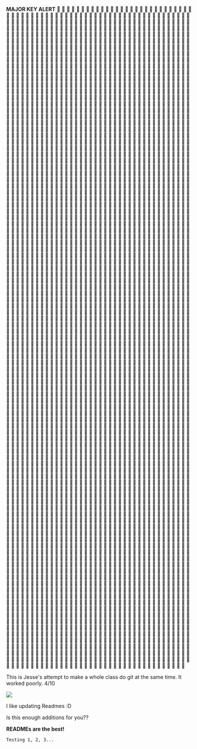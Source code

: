 <b>MAJOR KEY ALERT</b>
🔑
🔑
🔑
🔑
🔑
🔑
🔑
🔑
🔑
🔑
🔑
🔑
🔑
🔑
🔑
🔑
🔑
🔑
🔑
🔑
🔑
🔑
🔑
🔑
🔑
🔑
🔑
🔑
🔑
🔑
🔑
🔑
🔑
🔑
🔑
🔑
🔑
🔑
🔑
🔑
🔑
🔑
🔑
🔑
🔑
🔑
🔑
🔑
🔑
🔑
🔑
🔑
🔑
🔑
🔑
🔑
🔑
🔑
🔑
🔑
🔑
🔑
🔑
🔑
🔑
🔑
🔑
🔑
🔑
🔑
🔑
🔑
🔑
🔑
🔑
🔑
🔑
🔑
🔑
🔑
🔑
🔑
🔑
🔑
🔑
🔑
🔑
🔑
🔑
🔑
🔑
🔑
🔑
🔑
🔑
🔑
🔑
🔑
🔑
🔑
🔑
🔑
🔑
🔑
🔑
🔑
🔑
🔑
🔑
🔑
🔑
🔑
🔑
🔑
🔑
🔑
🔑
🔑
🔑
🔑
🔑
🔑
🔑
🔑
🔑
🔑
🔑
🔑
🔑
🔑
🔑
🔑
🔑
🔑
🔑
🔑
🔑
🔑
🔑
🔑
🔑
🔑
🔑
🔑
🔑
🔑
🔑
🔑
🔑
🔑
🔑
🔑
🔑
🔑
🔑
🔑
🔑
🔑
🔑
🔑
🔑
🔑
🔑
🔑
🔑
🔑
🔑
🔑
🔑
🔑
🔑
🔑
🔑
🔑
🔑
🔑
🔑
🔑
🔑
🔑
🔑
🔑
🔑
🔑
🔑
🔑
🔑
🔑
🔑
🔑
🔑
🔑
🔑
🔑
🔑
🔑
🔑
🔑
🔑
🔑
🔑
🔑
🔑
🔑
🔑
🔑
🔑
🔑
🔑
🔑
🔑
🔑
🔑
🔑
🔑
🔑
🔑
🔑
🔑
🔑
🔑
🔑
🔑
🔑
🔑
🔑
🔑
🔑
🔑
🔑
🔑
🔑
🔑
🔑
🔑
🔑
🔑
🔑
🔑
🔑
🔑
🔑
🔑
🔑
🔑
🔑
🔑
🔑
🔑
🔑
🔑
🔑
🔑
🔑
🔑
🔑
🔑
🔑
🔑
🔑
🔑
🔑
🔑
🔑
🔑
🔑
🔑
🔑
🔑
🔑
🔑
🔑
🔑
🔑
🔑
🔑
🔑
🔑
🔑
🔑
🔑
🔑
🔑
🔑
🔑
🔑
🔑
🔑
🔑
🔑
🔑
🔑
🔑
🔑
🔑
🔑
🔑
🔑
🔑
🔑
🔑
🔑
🔑
🔑
🔑
🔑
🔑
🔑
🔑
🔑
🔑
🔑
🔑
🔑
🔑
🔑
🔑
🔑
🔑
🔑
🔑
🔑
🔑
🔑
🔑
🔑
🔑
🔑
🔑
🔑
🔑
🔑
🔑
🔑
🔑
🔑
🔑
🔑
🔑
🔑
🔑
🔑
🔑
🔑
🔑
🔑
🔑
🔑
🔑
🔑
🔑
🔑
🔑
🔑
🔑
🔑
🔑
🔑
🔑
🔑
🔑
🔑
🔑
🔑
🔑
🔑
🔑
🔑
🔑
🔑
🔑
🔑
🔑
🔑
🔑
🔑
🔑
🔑
🔑
🔑
🔑
🔑
🔑
🔑
🔑
🔑
🔑
🔑
🔑
🔑
🔑
🔑
🔑
🔑
🔑
🔑
🔑
🔑
🔑
🔑
🔑
🔑
🔑
🔑
🔑
🔑
🔑
🔑
🔑
🔑
🔑
🔑
🔑
🔑
🔑
🔑
🔑
🔑
🔑
🔑
🔑
🔑
🔑
🔑
🔑
🔑
🔑
🔑
🔑
🔑
🔑
🔑
🔑
🔑
🔑
🔑
🔑
🔑
🔑
🔑
🔑
🔑
🔑
🔑
🔑
🔑
🔑
🔑
🔑
🔑
🔑
🔑
🔑
🔑
🔑
🔑
🔑
🔑
🔑
🔑
🔑
🔑
🔑
🔑
🔑
🔑
🔑
🔑
🔑
🔑
🔑
🔑
🔑
🔑
🔑
🔑
🔑
🔑
🔑
🔑
🔑
🔑
🔑
🔑
🔑
🔑
🔑
🔑
🔑
🔑
🔑
🔑
🔑
🔑
🔑
🔑
🔑
🔑
🔑
🔑
🔑
🔑
🔑
🔑
🔑
🔑
🔑
🔑
🔑
🔑
🔑
🔑
🔑
🔑
🔑
🔑
🔑
🔑
🔑
🔑
🔑
🔑
🔑
🔑
🔑
🔑
🔑
🔑
🔑
🔑
🔑
🔑
🔑
🔑
🔑
🔑
🔑
🔑
🔑
🔑
🔑
🔑
🔑
🔑
🔑
🔑
🔑
🔑
🔑
🔑
🔑
🔑
🔑
🔑
🔑
🔑
🔑
🔑
🔑
🔑
🔑
🔑
🔑
🔑
🔑
🔑
🔑
🔑
🔑
🔑
🔑
🔑
🔑
🔑
🔑
🔑
🔑
🔑
🔑
🔑
🔑
🔑
🔑
🔑
🔑
🔑
🔑
🔑
🔑
🔑
🔑
🔑
🔑
🔑
🔑
🔑
🔑
🔑
🔑
🔑
🔑
🔑
🔑
🔑
🔑
🔑
🔑
🔑
🔑
🔑
🔑
🔑
🔑
🔑
🔑
🔑
🔑
🔑
🔑
🔑
🔑
🔑
🔑
🔑
🔑
🔑
🔑
🔑
🔑
🔑
🔑
🔑
🔑
🔑
🔑
🔑
🔑
🔑
🔑
🔑
🔑
🔑
🔑
🔑
🔑
🔑
🔑
🔑
🔑
🔑
🔑
🔑
🔑
🔑
🔑
🔑
🔑
🔑
🔑
🔑
🔑
🔑
🔑
🔑
🔑
🔑
🔑
🔑
🔑
🔑
🔑
🔑
🔑
🔑
🔑
🔑
🔑
🔑
🔑
🔑
🔑
🔑
🔑
🔑
🔑
🔑
🔑
🔑
🔑
🔑
🔑
🔑
🔑
🔑
🔑
🔑
🔑
🔑
🔑
🔑
🔑
🔑
🔑
🔑
🔑
🔑
🔑
🔑
🔑
🔑
🔑
🔑
🔑
🔑
🔑
🔑
🔑
🔑
🔑
🔑
🔑
🔑
🔑
🔑
🔑
🔑
🔑
🔑
🔑
🔑
🔑
🔑
🔑
🔑
🔑
🔑
🔑
🔑
🔑
🔑
🔑
🔑
🔑
🔑
🔑
🔑
🔑
🔑
🔑
🔑
🔑
🔑
🔑
🔑
🔑
🔑
🔑
🔑
🔑
🔑
🔑
🔑
🔑
🔑
🔑
🔑
🔑
🔑
🔑
🔑
🔑
🔑
🔑
🔑
🔑
🔑
🔑
🔑
🔑
🔑
🔑
🔑
🔑
🔑
🔑
🔑
🔑
🔑
🔑
🔑
🔑
🔑
🔑
🔑
🔑
🔑
🔑
🔑
🔑
🔑
🔑
🔑
🔑
🔑
🔑
🔑
🔑
🔑
🔑
🔑
🔑
🔑
🔑
🔑
🔑
🔑
🔑
🔑
🔑
🔑
🔑
🔑
🔑
🔑
🔑
🔑
🔑
🔑
🔑
🔑
🔑
🔑
🔑
🔑
🔑
🔑
🔑
🔑
🔑
🔑
🔑
🔑
🔑
🔑
🔑
🔑
🔑
🔑
🔑
🔑
🔑
🔑
🔑
🔑
🔑
🔑
🔑
🔑
🔑
🔑
🔑
🔑
🔑
🔑
🔑
🔑
🔑
🔑
🔑
🔑
🔑
🔑
🔑
🔑
🔑
🔑
🔑
🔑
🔑
🔑
🔑
🔑
🔑
🔑
🔑
🔑
🔑
🔑
🔑
🔑
🔑
🔑
🔑
🔑
🔑
🔑
🔑
🔑
🔑
🔑
🔑
🔑
🔑
🔑
🔑
🔑
🔑
🔑
🔑
🔑
🔑
🔑
🔑
🔑
🔑
🔑
🔑
🔑
🔑
🔑
🔑
🔑
🔑
🔑
🔑
🔑
🔑
🔑
🔑
🔑
🔑
🔑
🔑
🔑
🔑
🔑
🔑
🔑
🔑
🔑
🔑
🔑
🔑
🔑
🔑
🔑
🔑
🔑
🔑
🔑
🔑
🔑
🔑
🔑
🔑
🔑
🔑
🔑
🔑
🔑
🔑
🔑
🔑
🔑
🔑
🔑
🔑
🔑
🔑
🔑
🔑
🔑
🔑
🔑
🔑
🔑
🔑
🔑
🔑
🔑
🔑
🔑
🔑
🔑
🔑
🔑
🔑
🔑
🔑
🔑
🔑
🔑
🔑
🔑
🔑
🔑
🔑
🔑
🔑
🔑
🔑
🔑
🔑
🔑
🔑
🔑
🔑
🔑
🔑
🔑
🔑
🔑
🔑
🔑
🔑
🔑
🔑
🔑
🔑
🔑
🔑
🔑
🔑
🔑
🔑
🔑
🔑
🔑
🔑
🔑
🔑
🔑
🔑
🔑
🔑
🔑
🔑
🔑
🔑
🔑
🔑
🔑
🔑
🔑
🔑
🔑
🔑
🔑
🔑
🔑
🔑
🔑
🔑
🔑
🔑
🔑
🔑
🔑
🔑
🔑
🔑
🔑
🔑
🔑
🔑
🔑
🔑
🔑
🔑
🔑
🔑
🔑
🔑
🔑
🔑
🔑
🔑
🔑
🔑
🔑
🔑
🔑
🔑
🔑
🔑
🔑
🔑
🔑
🔑
🔑
🔑
🔑
🔑
🔑
🔑
🔑
🔑
🔑
🔑
🔑
🔑
🔑
🔑
🔑
🔑
🔑
🔑
🔑
🔑
🔑
🔑
🔑
🔑
🔑
🔑
🔑
🔑
🔑
🔑
🔑
🔑
🔑
🔑
🔑
🔑
🔑
🔑
🔑
🔑
🔑
🔑
🔑
🔑
🔑
🔑
🔑
🔑
🔑
🔑
🔑
🔑
🔑
🔑
🔑
🔑
🔑
🔑
🔑
🔑
🔑
🔑
🔑
🔑
🔑
🔑
🔑
🔑
🔑
🔑
🔑
🔑
🔑
🔑
🔑
🔑
🔑
🔑
🔑
🔑
🔑
🔑
🔑
🔑
🔑
🔑
🔑
🔑
🔑
🔑
🔑
🔑
🔑
🔑
🔑
🔑
🔑
🔑
🔑
🔑
🔑
🔑
🔑
🔑
🔑
🔑
🔑
🔑
🔑
🔑
🔑
🔑
🔑
🔑
🔑
🔑
🔑
🔑
🔑
🔑
🔑
🔑
🔑
🔑
🔑
🔑
🔑
🔑
🔑
🔑
🔑
🔑
🔑
🔑
🔑
🔑
🔑
🔑
🔑
🔑
🔑
🔑
🔑
🔑
🔑
🔑
🔑
🔑
🔑
🔑
🔑
🔑
🔑
🔑
🔑
🔑
🔑
🔑
🔑
🔑
🔑
🔑
🔑
🔑
🔑
🔑
🔑
🔑
🔑
🔑
🔑
🔑
🔑
🔑
🔑
🔑
🔑
🔑
🔑
🔑
🔑
🔑
🔑
🔑
🔑
🔑
🔑
🔑
🔑
🔑
🔑
🔑
🔑
🔑
🔑
🔑
🔑
🔑
🔑
🔑
🔑
🔑
🔑
🔑
🔑
🔑
🔑
🔑
🔑
🔑
🔑
🔑
🔑
🔑
🔑
🔑
🔑
🔑
🔑
🔑
🔑
🔑
🔑
🔑
🔑
🔑
🔑
🔑
🔑
🔑
🔑
🔑
🔑
🔑
🔑
🔑
🔑
🔑
🔑
🔑
🔑
🔑
🔑
🔑
🔑
🔑
🔑
🔑
🔑
🔑
🔑
🔑
🔑
🔑
🔑
🔑
🔑
🔑
🔑
🔑
🔑
🔑
🔑
🔑
🔑
🔑
🔑
🔑
🔑
🔑
🔑
🔑
🔑
🔑
🔑
🔑
🔑
🔑
🔑
🔑
🔑
🔑
🔑
🔑
🔑
🔑
🔑
🔑
🔑
🔑
🔑
🔑
🔑
🔑
🔑
🔑
🔑
🔑
🔑
🔑
🔑
🔑
🔑
🔑
🔑
🔑
🔑
🔑
🔑
🔑
🔑
🔑
🔑
🔑
🔑
🔑
🔑
🔑
🔑
🔑
🔑
🔑
🔑
🔑
🔑
🔑
🔑
🔑
🔑
🔑
🔑
🔑
🔑
🔑
🔑
🔑
🔑
🔑
🔑
🔑
🔑
🔑
🔑
🔑
🔑
🔑
🔑
🔑
🔑
🔑
🔑
🔑
🔑
🔑
🔑
🔑
🔑
🔑
🔑
🔑
🔑
🔑
🔑
🔑
🔑
🔑
🔑
🔑
🔑
🔑
🔑
🔑
🔑
🔑
🔑
🔑
🔑
🔑
🔑
🔑
🔑
🔑
🔑
🔑
🔑
🔑
🔑
🔑
🔑
🔑
🔑
🔑
🔑
🔑
🔑
🔑
🔑
🔑
🔑
🔑
🔑
🔑
🔑
🔑
🔑
🔑
🔑
🔑
🔑
🔑
🔑
🔑
🔑
🔑
🔑
🔑
🔑
🔑
🔑
🔑
🔑
🔑
🔑
🔑
🔑
🔑
🔑
🔑
🔑
🔑
🔑
🔑
🔑
🔑
🔑
🔑
🔑
🔑
🔑
🔑
🔑
🔑
🔑
🔑
🔑
🔑
🔑
🔑
🔑
🔑
🔑
🔑
🔑
🔑
🔑
🔑
🔑
🔑
🔑
🔑
🔑
🔑
🔑
🔑
🔑
🔑
🔑
🔑
🔑
🔑
🔑
🔑
🔑
🔑
🔑
🔑
🔑
🔑
🔑
🔑
🔑
🔑
🔑
🔑
🔑
🔑
🔑
🔑
🔑
🔑
🔑
🔑
🔑
🔑
🔑
🔑
🔑
🔑
🔑
🔑
🔑
🔑
🔑
🔑
🔑
🔑
🔑
🔑
🔑
🔑
🔑
🔑
🔑
🔑
🔑
🔑
🔑
🔑
🔑
🔑
🔑
🔑
🔑
🔑
🔑
🔑
🔑
🔑
🔑
🔑
🔑
🔑
🔑
🔑
🔑
🔑
🔑
🔑
🔑
🔑
🔑
🔑
🔑
🔑
🔑
🔑
🔑
🔑
🔑
🔑
🔑
🔑
🔑
🔑
🔑
🔑
🔑
🔑
🔑
🔑
🔑
🔑
🔑
🔑
🔑
🔑
🔑
🔑
🔑
🔑
🔑
🔑
🔑
🔑
🔑
🔑
🔑
🔑
🔑
🔑
🔑
🔑
🔑
🔑
🔑
🔑
🔑
🔑
🔑
🔑
🔑
🔑
🔑
🔑
🔑
🔑
🔑
🔑
🔑
🔑
🔑
🔑
🔑
🔑
🔑
🔑
🔑
🔑
🔑
🔑
🔑
🔑
🔑
🔑
🔑
🔑
🔑
🔑
🔑
🔑
🔑
🔑
🔑
🔑
🔑
🔑
🔑
🔑
🔑
🔑
🔑
🔑
🔑
🔑
🔑
🔑
🔑
🔑
🔑
🔑
🔑
🔑
🔑
🔑
🔑
🔑
🔑
🔑
🔑
🔑
🔑
🔑
🔑
🔑
🔑
🔑
🔑
🔑
🔑
🔑
🔑
🔑
🔑
🔑
🔑
🔑
🔑
🔑
🔑
🔑
🔑
🔑
🔑
🔑
🔑
🔑
🔑
🔑
🔑
🔑
🔑
🔑
🔑
🔑
🔑
🔑
🔑
🔑
🔑
🔑
🔑
🔑
🔑
🔑
🔑
🔑
🔑
🔑
🔑
🔑
🔑
🔑
🔑
🔑
🔑
🔑
🔑
🔑
🔑
🔑
🔑
🔑
🔑
🔑
🔑
🔑
🔑
🔑
🔑
🔑
🔑
🔑
🔑
🔑
🔑
🔑
🔑
🔑
🔑
🔑
🔑
🔑
🔑
🔑
🔑
🔑
🔑
🔑
🔑
🔑
🔑
🔑
🔑
🔑
🔑
🔑
🔑
🔑
🔑
🔑
🔑
🔑
🔑
🔑
🔑
🔑
🔑
🔑
🔑
🔑
🔑
🔑
🔑
🔑
🔑
🔑
🔑
🔑
🔑
🔑
🔑
🔑
🔑
🔑
🔑
🔑
🔑
🔑
🔑
🔑
🔑
🔑
🔑
🔑
🔑
🔑
🔑
🔑
🔑
🔑
🔑
🔑
🔑
🔑
🔑
🔑
🔑
🔑
🔑
🔑
🔑
🔑
🔑
🔑
🔑
🔑
🔑
🔑
🔑
🔑
🔑
🔑
🔑
🔑
🔑
🔑
🔑
🔑
🔑
🔑
🔑
🔑
🔑
🔑
🔑
🔑
🔑
🔑
🔑
🔑
🔑
🔑
🔑
🔑
🔑
🔑
🔑
🔑
🔑
🔑
🔑
🔑
🔑
🔑
🔑
🔑
🔑
🔑
🔑
🔑
🔑
🔑
🔑
🔑
🔑
🔑
🔑
🔑
🔑
🔑
🔑
🔑
🔑
🔑
🔑
🔑
🔑
🔑
🔑
🔑
🔑
🔑
🔑
🔑
🔑
🔑
🔑
🔑
🔑
🔑
🔑
🔑
🔑
🔑
🔑
🔑
🔑
🔑
🔑
🔑
🔑
🔑
🔑
🔑
🔑
🔑
🔑
🔑
🔑
🔑
🔑
🔑
🔑
🔑
🔑
🔑
🔑
🔑
🔑
🔑
🔑
🔑
🔑
🔑
🔑
🔑
🔑
🔑
🔑
🔑
🔑
🔑
🔑
🔑
🔑
🔑
🔑
🔑
🔑
🔑
🔑
🔑
🔑
🔑
🔑
🔑
🔑
🔑
🔑
🔑
🔑
🔑
🔑
🔑
🔑
🔑
🔑
🔑
🔑
🔑
🔑
🔑
🔑
🔑
🔑
🔑
🔑
🔑
🔑
🔑
🔑
🔑
🔑
🔑
🔑
🔑
🔑
🔑
🔑
🔑
🔑
🔑
🔑
🔑
🔑
🔑
🔑
🔑
🔑
🔑
🔑
🔑
🔑
🔑
🔑
🔑
🔑
🔑
🔑
🔑
🔑
🔑
🔑
🔑
🔑
🔑
🔑
🔑
🔑
🔑
🔑
🔑
🔑
🔑
🔑
🔑
🔑
🔑
🔑
🔑
🔑
🔑
🔑
🔑
🔑
🔑
🔑
🔑
🔑
🔑
🔑
🔑
🔑
🔑
🔑
🔑
🔑
🔑
🔑
🔑
🔑
🔑
🔑
🔑
🔑
🔑
🔑
🔑
🔑
🔑
🔑
🔑
🔑
🔑
🔑
🔑
🔑
🔑
🔑
🔑
🔑
🔑
🔑
🔑
🔑
🔑
🔑
🔑
🔑
🔑
🔑
🔑
🔑
🔑
🔑
🔑
🔑
🔑
🔑
🔑
🔑
🔑
🔑
🔑
🔑
🔑
🔑
🔑
🔑
🔑
🔑
🔑
🔑
🔑
🔑
🔑
🔑
🔑
🔑
🔑
🔑
🔑
🔑
🔑
🔑
🔑
🔑
🔑
🔑
🔑
🔑
🔑
🔑
🔑
🔑
🔑
🔑
🔑
🔑
🔑
🔑
🔑
🔑
🔑
🔑
🔑
🔑
🔑
🔑
🔑
🔑
🔑
🔑
🔑
🔑
🔑
🔑
🔑
🔑
🔑
🔑
🔑
🔑
🔑
🔑
🔑
🔑
🔑
🔑
🔑
🔑
🔑
🔑
🔑
🔑
🔑
🔑
🔑
🔑
🔑
🔑
🔑
🔑
🔑
🔑
🔑
🔑
🔑
🔑
🔑
🔑
🔑
🔑
🔑
🔑
🔑
🔑
🔑
🔑
🔑
🔑
🔑
🔑
🔑
🔑
🔑
🔑
🔑
🔑
🔑
🔑
🔑
🔑
🔑
🔑
🔑
🔑
🔑
🔑
🔑
🔑
🔑
🔑
🔑
🔑
🔑
🔑
🔑
🔑
🔑
🔑
🔑
🔑
🔑
🔑
🔑
🔑
🔑
🔑
🔑
🔑
🔑
🔑
🔑
🔑
🔑
🔑
🔑
🔑
🔑
🔑
🔑
🔑
🔑
🔑
🔑
🔑
🔑
🔑
🔑
🔑
🔑
🔑
🔑
🔑
🔑
🔑
🔑
🔑
🔑
🔑
🔑
🔑
🔑
🔑
🔑
🔑
🔑
🔑
🔑
🔑
🔑
🔑
🔑
🔑
🔑
🔑
🔑
🔑
🔑
🔑
🔑
🔑
🔑
🔑
🔑
🔑
🔑
🔑
🔑
🔑
🔑
🔑
🔑
🔑
🔑
🔑
🔑
🔑
🔑
🔑
🔑
🔑
🔑
🔑
🔑
🔑
🔑
🔑
🔑
🔑
🔑
🔑
🔑
🔑
🔑
🔑
🔑
🔑
🔑
🔑
🔑
🔑
🔑
🔑
🔑
🔑
🔑
🔑
🔑
🔑
🔑
🔑
🔑
🔑
🔑
🔑
🔑
🔑
🔑
🔑
🔑
🔑
🔑
🔑
🔑
🔑
🔑
🔑
🔑
🔑
🔑
🔑
🔑
🔑
🔑
🔑
🔑
🔑
🔑
🔑
🔑
🔑
🔑
🔑
🔑
🔑
🔑
🔑
🔑
🔑
🔑
🔑
🔑
🔑
🔑
🔑
🔑
🔑
🔑
🔑
🔑
🔑
🔑
🔑
🔑
🔑
🔑
🔑
🔑
🔑
🔑
🔑
🔑
🔑
🔑
🔑
🔑
🔑
🔑
🔑
🔑
🔑
🔑
🔑
🔑
🔑
🔑
🔑
🔑
🔑
🔑
🔑
🔑
🔑
🔑
🔑
🔑
🔑
🔑
🔑
🔑
🔑
🔑
🔑
🔑
🔑
🔑
🔑
🔑
🔑
🔑
🔑
🔑
🔑
🔑
🔑
🔑
🔑
🔑
🔑
🔑
🔑
🔑
🔑
🔑
🔑
🔑
🔑
🔑
🔑
🔑
🔑
🔑
🔑
🔑
🔑
🔑
🔑
🔑
🔑
🔑
🔑
🔑
🔑
🔑
🔑
🔑
🔑
🔑
🔑
🔑
🔑
🔑
🔑
🔑
🔑
🔑
🔑
🔑
🔑
🔑
🔑
🔑
🔑
🔑
🔑
🔑
🔑
🔑
🔑
🔑
🔑
🔑
🔑
🔑
🔑
🔑
🔑
🔑
🔑
🔑
🔑
🔑
🔑
🔑
🔑
🔑
🔑
🔑
🔑
🔑
🔑
🔑
🔑
🔑
🔑
🔑
🔑
🔑
🔑
🔑
🔑
🔑
🔑
🔑
🔑
🔑
🔑
🔑
🔑
🔑
🔑
🔑
🔑
🔑
🔑
🔑
🔑
🔑
🔑
🔑
🔑
🔑
🔑
🔑
🔑
🔑
🔑
🔑
🔑
🔑
🔑
🔑
🔑
🔑
🔑
🔑
🔑
🔑
🔑
🔑
🔑
🔑
🔑
🔑
🔑
🔑
🔑
🔑
🔑
🔑
🔑
🔑
🔑
🔑
🔑
🔑
🔑
🔑
🔑
🔑
🔑
🔑
🔑
🔑
🔑
🔑
🔑
🔑
🔑
🔑
🔑
🔑
🔑
🔑
🔑
🔑
🔑
🔑
🔑
🔑
🔑
🔑
🔑
🔑
🔑
🔑
🔑
🔑
🔑
🔑
🔑
🔑
🔑
🔑
🔑
🔑
🔑
🔑
🔑
🔑
🔑
🔑
🔑
🔑
🔑
🔑
🔑
🔑
🔑
🔑
🔑
🔑
🔑
🔑
🔑
🔑
🔑
🔑
🔑
🔑
🔑
🔑
🔑
🔑
🔑
🔑
🔑
🔑
🔑
🔑
🔑
🔑
🔑
🔑
🔑
🔑
🔑
🔑
🔑
🔑
🔑
🔑
🔑
🔑
🔑
🔑
🔑
🔑
🔑
🔑
🔑
🔑
🔑
🔑
🔑
🔑
🔑
🔑
🔑
🔑
🔑
🔑
🔑
🔑
🔑
🔑
🔑
🔑
🔑
🔑
🔑
🔑
🔑
🔑
🔑
🔑
🔑
🔑
🔑
🔑
🔑
🔑
🔑
🔑
🔑
🔑
🔑
🔑
🔑
🔑
🔑
🔑
🔑
🔑
🔑
🔑
🔑
🔑
🔑
🔑
🔑
🔑
🔑
🔑
🔑
🔑
🔑
🔑
🔑
🔑
🔑
🔑
🔑
🔑
🔑
🔑
🔑
🔑
🔑
🔑
🔑
🔑
🔑
🔑
🔑
🔑
🔑
🔑
🔑
🔑
🔑
🔑
🔑
🔑
🔑
🔑
🔑
🔑
🔑
🔑
🔑
🔑
🔑
🔑
🔑
🔑
🔑
🔑
🔑
🔑
🔑
🔑
🔑
🔑
🔑
🔑
🔑
🔑
🔑
🔑
🔑
🔑
🔑
🔑
🔑
🔑
🔑
🔑
🔑
🔑
🔑
🔑
🔑
🔑
🔑
🔑
🔑
🔑
🔑
🔑
🔑
🔑
🔑
🔑
🔑
🔑
🔑
🔑
🔑
🔑
🔑
🔑
🔑
🔑
🔑
🔑
🔑
🔑
🔑
🔑
🔑
🔑
🔑
🔑
🔑
🔑
🔑
🔑
🔑
🔑
🔑
🔑
🔑
🔑
🔑
🔑
🔑
🔑
🔑
🔑
🔑
🔑
🔑
🔑
🔑
🔑
🔑
🔑
🔑
🔑
🔑
🔑
🔑
🔑
🔑
🔑
🔑
🔑
🔑
🔑
🔑
🔑
🔑
🔑
🔑
🔑
🔑
🔑
🔑
🔑
🔑
🔑
🔑
🔑
🔑
🔑
🔑
🔑
🔑
🔑
🔑
🔑
🔑
🔑
🔑
🔑
🔑
🔑
🔑
🔑
🔑
🔑
🔑
🔑
🔑
🔑
🔑
🔑
🔑
🔑
🔑
🔑
🔑
🔑
🔑
🔑
🔑
🔑
🔑
🔑
🔑
🔑
🔑
🔑
🔑
🔑
🔑
🔑
🔑
🔑
🔑
🔑
🔑
🔑
🔑
🔑
🔑
🔑
🔑
🔑
🔑
🔑
🔑
🔑
🔑
🔑
🔑
🔑
🔑
🔑
🔑
🔑
🔑
🔑
🔑
🔑
🔑
🔑
🔑
🔑
🔑
🔑
🔑
🔑
🔑
🔑
🔑
🔑
🔑
🔑
🔑
🔑
🔑
🔑
🔑
🔑
🔑
🔑
🔑
🔑
🔑
🔑
🔑
🔑
🔑
🔑
🔑
🔑
🔑
🔑
🔑
🔑
🔑
🔑
🔑
🔑
🔑
🔑
🔑
🔑
🔑
🔑
🔑
🔑
🔑
🔑
🔑
🔑
🔑
🔑
🔑
🔑
🔑
🔑
🔑
🔑
🔑
🔑
🔑
🔑
🔑
🔑
🔑
🔑
🔑
🔑
🔑
🔑
🔑
🔑
🔑
🔑
🔑
🔑
🔑
🔑
🔑
🔑
🔑
🔑
🔑
🔑
🔑
🔑
🔑
🔑
🔑
🔑
🔑
🔑
🔑
🔑
🔑
🔑
🔑
🔑
🔑
🔑
🔑
🔑
🔑
🔑
🔑
🔑
🔑
🔑
🔑
🔑
🔑
🔑
🔑
🔑
🔑
🔑
🔑
🔑
🔑
🔑
🔑
🔑
🔑
🔑
🔑
🔑
🔑
🔑
🔑
🔑
🔑
🔑
🔑
🔑
🔑
🔑
🔑
🔑
🔑
🔑
🔑
🔑
🔑
🔑
🔑
🔑
🔑
🔑
🔑
🔑
🔑
🔑
🔑
🔑
🔑
🔑
🔑
🔑
🔑
🔑
🔑
🔑
🔑
🔑
🔑
🔑
🔑
🔑
🔑
🔑
🔑
🔑
🔑
🔑
🔑
🔑
🔑
🔑
🔑
🔑
🔑
🔑
🔑
🔑
🔑
🔑
🔑
🔑
🔑
🔑
🔑
🔑
🔑
🔑
🔑
🔑
🔑
🔑
🔑
🔑
🔑
🔑
🔑
🔑
🔑
🔑
🔑
🔑
🔑
🔑
🔑
🔑
🔑
🔑
🔑
🔑
🔑
🔑
🔑
🔑
🔑
🔑
🔑
🔑
🔑
🔑
🔑
🔑
🔑
🔑
🔑
🔑
🔑
🔑
🔑
🔑
🔑
🔑
🔑
🔑
🔑
🔑
🔑
🔑
🔑
🔑
🔑
🔑
🔑
🔑
🔑
🔑
🔑
🔑
🔑
🔑
🔑
🔑
🔑
🔑
🔑
🔑
🔑
🔑
🔑
🔑
🔑
🔑
🔑
🔑
🔑
🔑
🔑
🔑
🔑
🔑
🔑
🔑
🔑
🔑
🔑
🔑
🔑
🔑
🔑
🔑
🔑
🔑
🔑
🔑
🔑
🔑
🔑
🔑
🔑
🔑
🔑
🔑
🔑
🔑
🔑
🔑
🔑
🔑
🔑
🔑
🔑
🔑
🔑
🔑
🔑
🔑
🔑
🔑
🔑
🔑
🔑
🔑
🔑
🔑
🔑
🔑
🔑
🔑
🔑
🔑
🔑
🔑
🔑
🔑
🔑
🔑
🔑
🔑
🔑
🔑
🔑
🔑
🔑
🔑
🔑
🔑
🔑
🔑
🔑
🔑
🔑
🔑
🔑
🔑
🔑
🔑
🔑
🔑
🔑
🔑
🔑
🔑
🔑
🔑
🔑
🔑
🔑
🔑
🔑
🔑
🔑
🔑
🔑
🔑
🔑
🔑
🔑
🔑
🔑
🔑
🔑
🔑
🔑
🔑
🔑
🔑
🔑
🔑
🔑
🔑
🔑
🔑
🔑
🔑
🔑
🔑
🔑
🔑
🔑
🔑
🔑
🔑
🔑
🔑
🔑
🔑
🔑
🔑
🔑
🔑
🔑
🔑
🔑
🔑
🔑
🔑
🔑
🔑
🔑
🔑
🔑
🔑
🔑
🔑
🔑
🔑
🔑
🔑
🔑
🔑
🔑
🔑
🔑
🔑
🔑
🔑
🔑
🔑
🔑
🔑
🔑
🔑
🔑
🔑
🔑
🔑
🔑
🔑
🔑
🔑
🔑
🔑
🔑
🔑
🔑
🔑
🔑
🔑
🔑
🔑
🔑
🔑
🔑
🔑
🔑
🔑
🔑
🔑
🔑
🔑
🔑
🔑
🔑
🔑
🔑
🔑
🔑
🔑
🔑
🔑
🔑
🔑
🔑
🔑
🔑
🔑
🔑
🔑
🔑
🔑
🔑
🔑
🔑
🔑
🔑
🔑
🔑
🔑
🔑
🔑
🔑
🔑
🔑
🔑
🔑
🔑
🔑
🔑
🔑
🔑
🔑
🔑
🔑
🔑
🔑
🔑
🔑
🔑
🔑
🔑
🔑
🔑
🔑
🔑
🔑
🔑
🔑
🔑
🔑
🔑
🔑
🔑
🔑
🔑
🔑
🔑
🔑
🔑
🔑
🔑
🔑
🔑
🔑
🔑
🔑
🔑
🔑
🔑
🔑
🔑
🔑
🔑
🔑
🔑
🔑
🔑
🔑
🔑
🔑
🔑
🔑
🔑
🔑
🔑
🔑
🔑
🔑
🔑
🔑
🔑
🔑
🔑
🔑
🔑
🔑
🔑
🔑
🔑
🔑
🔑
🔑
🔑
🔑
🔑
🔑
🔑
🔑
🔑
🔑
🔑
🔑
🔑
🔑
🔑
🔑
🔑
🔑
🔑
🔑
🔑
🔑
🔑
🔑
🔑
🔑
🔑
🔑
🔑
🔑
🔑
🔑
🔑
🔑
🔑
🔑
🔑
🔑
🔑
🔑
🔑
🔑
🔑
🔑
🔑
🔑
🔑
🔑
🔑
🔑
🔑
🔑
🔑
🔑
🔑
🔑
🔑
🔑
🔑
🔑
🔑
🔑
🔑
🔑
🔑
🔑
🔑
🔑
🔑
🔑
🔑
🔑
🔑
🔑
🔑
🔑
🔑
🔑
🔑
🔑
🔑
🔑
🔑
🔑
🔑
🔑
🔑
🔑
🔑
🔑
🔑
🔑
🔑
🔑
🔑
🔑
🔑
🔑
🔑
🔑
🔑
🔑
🔑
🔑
🔑
🔑
🔑
🔑
🔑
🔑
🔑
🔑
🔑
🔑
🔑
🔑
🔑
🔑
🔑
🔑
🔑
🔑
🔑
🔑
🔑
🔑
🔑
🔑
🔑
🔑
🔑
🔑
🔑
🔑
🔑
🔑
🔑
🔑
🔑
🔑
🔑
🔑
🔑
🔑
🔑
🔑
🔑
🔑
🔑
🔑
🔑
🔑
🔑
🔑
🔑
🔑
🔑
🔑
🔑
🔑
🔑
🔑
🔑
🔑
🔑
🔑
🔑
🔑
🔑
🔑
🔑
🔑
🔑
🔑
🔑
🔑
🔑
🔑
🔑
🔑
🔑
🔑
🔑
🔑
🔑
🔑
🔑
🔑
🔑
🔑
🔑
🔑
🔑
🔑
🔑
🔑
🔑
🔑
🔑
🔑
🔑
🔑
🔑
🔑
🔑
🔑
🔑
🔑
🔑
🔑
🔑
🔑
🔑
🔑
🔑
🔑
🔑
🔑
🔑
🔑
🔑
🔑
🔑
🔑
🔑
🔑
🔑
🔑
🔑
🔑
🔑
🔑
🔑
🔑
🔑
🔑
🔑
🔑
🔑
🔑
🔑
🔑
🔑
🔑
🔑
🔑
🔑
🔑
🔑
🔑
🔑
🔑
🔑
🔑
🔑
🔑
🔑
🔑
🔑
🔑
🔑
🔑
🔑
🔑
🔑
🔑
🔑
🔑
🔑
🔑
🔑
🔑
🔑
🔑
🔑
🔑
🔑
🔑
🔑
🔑
🔑
🔑
🔑
🔑
🔑
🔑
🔑
🔑
🔑
🔑
🔑
🔑
🔑
🔑
🔑
🔑
🔑
🔑
🔑
🔑
🔑
🔑
🔑
🔑
🔑
🔑
🔑
🔑
🔑
🔑
🔑
🔑
🔑
🔑
🔑
🔑
🔑
🔑
🔑
🔑
🔑
🔑
🔑
🔑
🔑
🔑
🔑
🔑
🔑
🔑
🔑
🔑
🔑
🔑
🔑
🔑
🔑
🔑
🔑
🔑
🔑
🔑
🔑
🔑
🔑
🔑
🔑
🔑
🔑
🔑
🔑
🔑
🔑
🔑
🔑
🔑
🔑
🔑
🔑
🔑
🔑
🔑
🔑
🔑
🔑
🔑
🔑
🔑
🔑
🔑
🔑
🔑
🔑
🔑
🔑
🔑
🔑
🔑
🔑
🔑
🔑
🔑
🔑
🔑
🔑


This is Jesse's attempt to make a whole class do git at the same time. It worked poorly. 
4/10

<img src="https://vignette3.wikia.nocookie.net/mariokart/images/2/28/Donkey_Kong.jpg/revision/latest?cb=20170711023705">
 
I like updating Readmes :D 

Is this enough additions for you??

<b>READMEs are the best!</b>

```Testing 1, 2, 3...```

